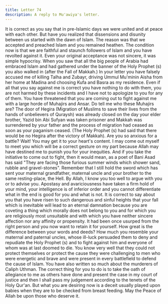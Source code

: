 ```yaml
---
title: Letter 74
description: A reply to Mu'awiya's letter.
---
```


It is correct as you say that in pre-Islamic days we were united and at peace with each other. 
But have you realized that dissensions and disunity between us started with the dawn of 
Islam. The reason was that we accepted and preached Islam and you remained heathen. The 
condition now is that we are faithful and staunch followers of Islam and you have revolted 
against it. Even your original acceptance was not sincere, it was simple hypocrisy. When you 
saw that all the big people of Arabia had embraced Islam and had gathered under the banner 
of the Holy Prophet (s) you also walked in (after the Fall of Makkah.) 
In your letter you have falsely accused me of killing Talha and Zubayr, driving Ummul 
Mu'minin Aisha from her home at Madina and choosing Kufa and Basra as my residence. 
Even if all that you say against me is correct you have nothing to do with them, you are not 
harmed by these incidents and I have not to apologize to you for any of them. 
You have threatened that you are coming out to fight against me with a large horde of 
Muhajirs and Ansar. Do tell me who these Muhajirs are? The door of Hegira (Migration of 
Muslims to save their lives from the hands of unbelievers of Quraysh) was already closed on 
the day your elder brother, Yazid bin Abi Sufyan was taken prisoner and Makkah was 
surrendered by your father and the process of migration had ceased as soon as your paganism 
ceased. (The Holy Prophet (s) had said that there would be no Hegira after the victory of 
Makkah). 
Are you so anxious for a battle? Wait! You may get it to your heart's content. I may come out 
myself to meet you which will be a correct gesture on my part because Allah may have 
destined me to punish you for your inequities. And if you take the initiative to come out to 
fight, then it would mean, as a poet of Bani Asad has said "They are facing those furious 
summer winds which shower sand, rubble and gravel-stones". Remember that I still hold the 
sword which has sent your maternal grandfather, maternal uncle and your brother to the same 
resting-place, the Hell. 
By Allah, I know you too well to argue with you or to advise you. Apostasy and 
avariciousness have taken a firm hold of your mind, your intelligence is of inferior order and 
you cannot differentiate what in the end is good for you and what is not. 
It is correct to say about you that you have risen to such dangerous and sinful heights that 
your fall which is inevitable will lead to an eternal damnation because you are coveting a 
thing which morally does not belong to you and for which you are religiously most unsuitable 
and with which you have neither sincere affection nor any affinity or propensity. It had been 
once usurped from the right person and you now want to retain it for yourself. 
How great is the difference between your words and deeds? How much you resemble your 
maternal and paternal uncles, whose ill-luck persuaded them to deny and repudiate the Holy 
Prophet (s) and to fight against him and everyone of whom was at last doomed to die. You 
know very well that they could not protect themselves or protect the cause they were 
challenging to men who were energetic and brave and were present in every battlefield to 
defend the cause of Islam. 
You have also written so much about the murderers of Caliph Uthman. The correct thing for 
you to do is to take the oath of allegiance to me as others have done and present the case in 
my court of justice and then I shall pass my judgement according to the tenets of the Holy 
Qur'an. But what you are desiring now is a deceit usually played upon babies when they are to 
be checked from breast feeding. 
May the Peace of Allah be upon those who deserve it.